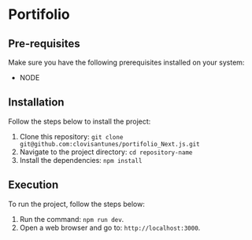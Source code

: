 # Portifolio

## Pre-requisites

Make sure you have the following prerequisites installed on your system:

- NODE

## Installation

Follow the steps below to install the project:

1. Clone this repository: `git clone git@github.com:clovisantunes/portifolio_Next.js.git`
2. Navigate to the project directory: `cd repository-name`
3. Install the dependencies: `npm install`

## Execution

To run the project, follow the steps below:

1. Run the command: `npm run dev`.
2. Open a web browser and go to: `http://localhost:3000`.


